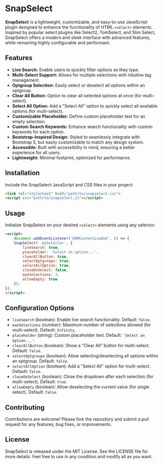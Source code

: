 
# SnapSelect

**SnapSelect** is a lightweight, customizable, and easy-to-use JavaScript plugin designed to enhance the functionality of HTML `<select>` elements. Inspired by popular select plugins like Select2, TomSelect, and Slim Select, SnapSelect offers a modern and sleek interface with advanced features, while remaining highly configurable and performant.

## Features

- **Live Search:** Enable users to quickly filter options as they type.
- **Multi-Select Support:** Allows for multiple selections with intuitive tag management.
- **Optgroup Selection:** Easily select or deselect all options within an optgroup.
- **Clear All Button:** Option to clear all selected options at once (for multi-select).
- **Select All Option:** Add a "Select All" option to quickly select all available options (for multi-select).
- **Customizable Placeholder:** Define custom placeholder text for an empty selection.
- **Custom Search Keywords:** Enhance search functionality with custom keywords for each option.
- **Bootstrap-Inspired Design:** Styled to seamlessly integrate with Bootstrap 5, but easily customizable to match any design system.
- **Accessible:** Built with accessibility in mind, ensuring a better experience for all users.
- **Lightweight:** Minimal footprint, optimized for performance.

## Installation

Include the SnapSelect JavaScript and CSS files in your project:
```html
<link rel="stylesheet" href="path/to/snapselect.css">
<script src="path/to/snapselect.js"></script>
```
## Usage
Initialize SnapSelect on your desired `<select>` elements using any selector:
```html
<script>
    document.addEventListener('DOMContentLoaded', () => {
    SnapSelect('.mySelector', {
        liveSearch: true,
        placeholder: 'Select an option...',
        clearAllButton: true,
        selectOptgroups: true,
        selectAllOption: true,
        closeOnSelect: false,
        maxSelections: 3,
        allowEmpty: true
    });
});
</script>
```

## Configuration Options

-   `liveSearch` (boolean): Enable live search functionality. Default: `false`.
-   `maxSelections` (number): Maximum number of selections allowed (for multi-select). Default: `Infinity`.
-   `placeholder` (string): Custom placeholder text. Default: `'Select an option...'`.
-   `clearAllButton` (boolean): Show a "Clear All" button for multi-select. Default: `false`.
-   `selectOptgroups` (boolean): Allow selecting/deselecting all options within an optgroup. Default: `false`.
-   `selectAllOption` (boolean): Add a "Select All" option for multi-select. Default: `false`.
-   `closeOnSelect` (boolean): Close the dropdown after each selection (for multi-select). Default: `true`.
-   `allowEmpty` (boolean): Allow deselecting the current value (for single select). Default: `false`.

## Contributing
Contributions are welcome! Please fork the repository and submit a pull request for any features, bug fixes, or improvements.

## License
SnapSelect is released under the MIT License. See the LICENSE file for more details.
Feel free to use in any condition and modify all as you want.
